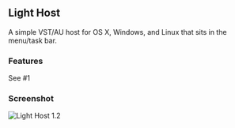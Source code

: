 Light Host
---

A simple VST/AU host for OS X, Windows, and Linux that sits in the menu/task bar.

### Features

See #1

### Screenshot

![Light Host 1.2](http://i.imgur.com/UF9SWfC.jpg)